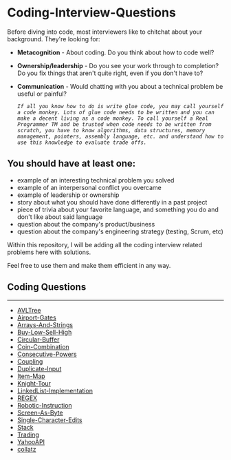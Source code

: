 # Coding-Interview-Questions
Before diving into code, most interviewers like to chitchat about your
background. They're looking for:
- **Metacognition** - About coding. Do you think about how to code well?
- **Ownership/leadership** - Do you see your work through to completion? Do you
  fix things that aren't quite right, even if you don't have to?
- **Communication** -  Would chatting with you about a technical problem be
  useful or painful?

  *`If all you know how to do is write glue code, you may call yourself a code
  monkey. Lots of glue code needs to be written and you can make a decent living
  as a code monkey. To call yourself a Real Programmer TM and be trusted when code
  needs to be written from scratch, you have to know algorithms, data structures,
  memory management, pointers, assembly language, etc. and understand how to use
  this knowledge to evaluate trade offs.`*

You should have at least one:
----------------------------------

- example of an interesting technical problem you solved
- example of an interpersonal conflict you overcame
- example of leadership or ownership
- story about what you should have done differently in a past project
- piece of trivia about your favorite language, and something you do and don't
  like about said language
- question about the company's product/business
- question about the company's engineering strategy (testing, Scrum, etc)

Within this repository, I will be adding all the coding interview related
problems here with solutions.

Feel free to use them and make them efficient in any way.

## Coding Questions
----------------------------------
- [AVLTree](https://github.com/BroGrammerStastic/Coding-Interview-Questions/tree/master/AVLTree)
- [Airport-Gates](https://github.com/BroGrammerStastic/Coding-Interview-Questions/tree/master/Airport-Gates)
- [Arrays-And-Strings](https://github.com/BroGrammerStastic/Coding-Interview-Questions/tree/master/Arrays-And-Strings)
- [Buy-Low-Sell-High](https://github.com/BroGrammerStastic/Coding-Interview-Questions/tree/master/Buy-Low-Sell-High)
- [Circular-Buffer](https://github.com/BroGrammerStastic/Coding-Interview-Questions/tree/master/Circular-Buffer)
- [Coin-Combination](https://github.com/BroGrammerStastic/Coding-Interview-Questions/tree/master/Coin-Combination)
- [Consecutive-Powers](https://github.com/BroGrammerStastic/Coding-Interview-Questions/tree/master/Consecutive-Powers)
- [Coupling](https://github.com/BroGrammerStastic/Coding-Interview-Questions/tree/master/Coupling)
- [Duplicate-Input](https://github.com/BroGrammerStastic/Coding-Interview-Questions/tree/master/Duplicate-Inputs)
- [Item-Map](https://github.com/BroGrammerStastic/Coding-Interview-Questions/tree/master/Item-Map)
- [Knight-Tour](https://github.com/BroGrammerStastic/Coding-Interview-Questions/tree/master/Knight-Tour)
- [LinkedList-Implementation](https://github.com/BroGrammerStastic/Coding-Interview-Questions/tree/master/LinkedList-Implementation)
- [REGEX](https://github.com/BroGrammerStastic/Coding-Interview-Questions/tree/master/REGEX)
- [Robotic-Instruction](https://github.com/BroGrammerStastic/Coding-Interview-Questions/tree/master/Robotic-Instruction)
- [Screen-As-Byte](https://github.com/BroGrammerStastic/Coding-Interview-Questions/tree/master/Screen-As-Byte)
- [Single-Character-Edits](https://github.com/BroGrammerStastic/Coding-Interview-Questions/tree/master/Single-Character-Edits)
- [Stack](https://github.com/BroGrammerStastic/Coding-Interview-Questions/tree/master/Stack)
- [Trading](https://github.com/BroGrammerStastic/Coding-Interview-Questions/tree/master/Trading)
- [YahooAPI](https://github.com/BroGrammerStastic/Coding-Interview-Questions/tree/master/YahooAPI)
- [collatz](https://github.com/BroGrammerStastic/Coding-Interview-Questions/tree/master/collatz)
